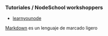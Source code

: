 ### Tutoriales / NodeSchool workshoppers

- [learnyounode](https://github.com/workshopper/learnyounode)

[Markdown](https://es.wikipedia.org/wiki/Markdown) es un lenguaje de marcado
ligero 
